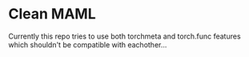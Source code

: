 # Clean MAML

Currently this repo tries to use both torchmeta and torch.func features which shouldn't be compatible with eachother...
